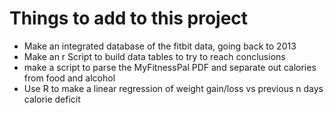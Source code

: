 # Things to add to this project

- Make an integrated database of the fitbit data, going back to 2013
- Make an r Script to build data tables to try to reach conclusions
- make a script to parse the MyFitnessPal PDF and separate out calories from
  food and alcohol
- Use R to make a linear regression of weight gain/loss vs previous n days
  calorie deficit
